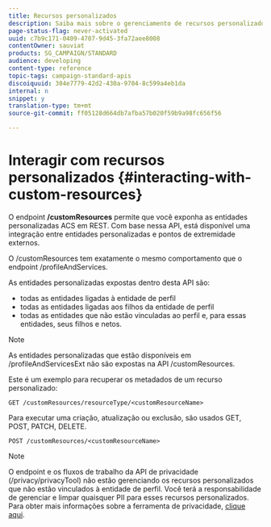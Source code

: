 ```yaml
---
title: Recursos personalizados
description: Saiba mais sobre o gerenciamento de recursos personalizados com APIs/
page-status-flag: never-activated
uuid: c7b9c171-0409-4707-9d45-3fa72aee8008
contentOwner: sauviat
products: SG_CAMPAIGN/STANDARD
audience: developing
content-type: reference
topic-tags: campaign-standard-apis
discoiquuid: 304e7779-42d2-430a-9704-8c599a4eb1da
internal: n
snippet: y
translation-type: tm+mt
source-git-commit: ff05128d664db7afba57b020f59b9a98fc656f56

---
```



# Interagir com recursos personalizados {#interacting-with-custom-resources}

O endpoint **/customResources** permite que você exponha as entidades personalizadas ACS em REST. Com base nessa API, está disponível uma integração entre entidades personalizadas e pontos de extremidade externos.

O /customResources tem exatamente o mesmo comportamento que o endpoint /profileAndServices.

As entidades personalizadas expostas dentro desta API são:

* todas as entidades ligadas à entidade de perfil
* todas as entidades ligadas aos filhos da entidade de perfil
* todas as entidades que não estão vinculadas ao perfil e, para essas entidades, seus filhos e netos.

>[!NOTE]
>As entidades personalizadas que estão disponíveis em /profileAndServicesExt não são expostas na API /customResources.

Este é um exemplo para recuperar os metadados de um recurso personalizado:

```
GET /customResources/resourceType/<customResourceName>
```

Para executar uma criação, atualização ou exclusão, são usados GET, POST, PATCH, DELETE.

```
POST /customResources/<customResourceName>
```

>[!NOTE]
>O endpoint e os fluxos de trabalho da API de privacidade (/privacy/privacyTool) não estão gerenciando os recursos personalizados que não estão vinculados à entidade de perfil.
>Você terá a responsabilidade de gerenciar e limpar quaisquer PII para esses recursos personalizados. Para obter mais informações sobre a ferramenta de privacidade, [clique aqui](../../api/using/creating-a-privacy-request.md).

